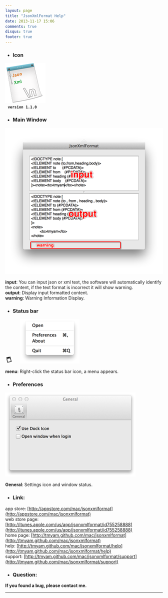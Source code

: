 ```yaml
---
layout: page
title: "JsonXmlFormat Help"
date: 2013-11-17 15:06
comments: true
disqus: true
footer: true
---
```

* ### Icon
![icon](/mac/jsonxmlformat/icon.png)   
&nbsp;&nbsp;**`version 1.1.0`**

* ### Main Window
![icon](/mac/jsonxmlformat/help_main.png) 
  
**input**: You can input  json or xml text, the software will automatically identify the content, if the text format is incorrect it will show warning.   
**output**: Display input formatted content.  
**warning**: Warning Information Display.     

* ### Status bar
![icon](/mac/jsonxmlformat/help_bar.png)  &nbsp;&nbsp;&nbsp;&nbsp; ![icon](/mac/jsonxmlformat/help_bar_menu.png)

**menu**: Right-click the status bar icon, a menu appears.

* ### Preferences
![icon](/mac/jsonxmlformat/help_preferences.png)
    
**General**: Settings icon and window status.   

* ### Link:

app store: [http://appstore.com/mac/jsonxmlformat](http://appstore.com/mac/jsonxmlformat)   
web store page: [http://itunes.apple.com/us/app/jsonxmlformat/id755258888](http://itunes.apple.com/us/app/jsonxmlformat/id755258888)   
home page: [http://tmyam.github.com/mac/jsonxmlformat](http://tmyam.github.com/mac/jsonxmlformat)  
help: [http://tmyam.github.com/mac/jsonxmlformat/help](http://tmyam.github.com/mac/jsonxmlformat/help)   
support: [http://tmyam.github.com/mac/jsonxmlformat/support](http://tmyam.github.com/mac/jsonxmlformat/support)


* ### Question:

**If you found a bug, please contact me.**

***